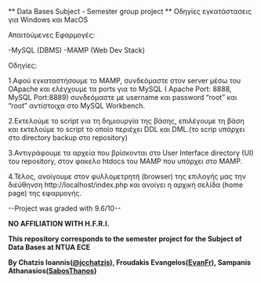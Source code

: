 ** Data Bases Subject - Semester group project **
Οδηγίες εγκατάστασεις για Windows και ΜacOS

Απαιτούμενες Εφαρμογές:

-MySQL (DBMS)
-MAMP (Web Dev Stack)

Οδηγίες:

1.Αφού εγκαταστήσουμε το MAMP, συνδεόμαστε στον server μέσω του OApache και ελέγχουμε τα ports για το MySQL ( Apache Port: 8888, MySQL Port:8889) συνδεόμαστε με username και password  “root” και “root” αντίστοιχα στο MySQL Workbench.

2.Εκτελούμε το script για τη δημιουργία της βάσης, επιλέγουμε τη βάση και  εκτελούμε το script το οποίο περιέχει DDL και DML.(το scrip υπάρχει στο directory backup στο repository)

3.Αντιγράφουμε τα αρχεία που βρίσκονται στο User Interface directory (UI) του repository, στον φακελο htdocs του MAMP που υπάρχει στο MAMP.

4.Τέλος, ανοίγουμε στον φυλλομετρητή (browser) της επιλογής μας την διεύθηνση http://localhost/index.php και ανοίγει η αρχική σελίδα (home page) της εφαρμογής.

--Project was graded with 9.6/10--

**NO AFFILIATION WITH H.F.R.I.**

**This repository corresponds to the semester project for the Subject of Data Bases at NTUA ECE**

**By Chatzis Ioannis([@jcchatzis](https://github.com/jcchatzis)), Froudakis Evangelos([EvanFr](https://github.com/EvanFr)), Sampanis Athanasios([SabosThanos](https://github.com/SabosThanos))**


